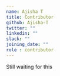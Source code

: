```yaml
---
name: Ajisha T
title: Contributor
github: Ajisha-T
twitter: ""
linkedin: ""
slack: ""
joining_date: ""
role : contributor
---
```


Still waiting for this
